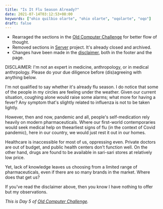 ```yaml
---
title: "Is It Flu Season Already?"
date: 2021-07-14T03:12:53+08:00
keywords: ["ohio quilbio olarte", "ohio olarte", "oqolarte", "oqo"]
draft: false
---
```

- Rearraged the sections in the [Old Computer Challenge](/old-computer) for better flow of thought.
- Removed sections in [Server](/server) project.
It's already closed and archived.
- Changes have been made in the [disclaimer](/disclaimer), both in the footer and the page.

DISCLAIMER:
I'm not an expert in medicine, anthropology, or in medical anthrpology.
Please do your due diligence before (dis)agreeing with anything below.

I'm not qualified to say whether it's already flu season.
I do notice that some of the people in my circles are feeling under the weather.
Given our current situation,
coughing alone would raise some alarms;
what more for having a fever?
Any symptom that's slightly related to influenza is not to be taken lightly.

However, then and now, pandemic and all,
people's self-medication rely heavily on modern pharmaceuticals.
Where our first-world contemporaries would seek medical help on theearliest signs of flu (in the context of Covid pandemic), 
here in our country,
we would just rest it out in our homes.

Healthcare is inaccessible for most of us,
oppressing even.
Private doctors are out of budget,
and public health centers don't function well.
On the other hand,
drugs are found to be available in sari-sari stores at relatively low price.

Yet, lack of knowledge leaves us choosing from a limited range of pharmaceuticals,
even if there are so many brands in the market.
Where does that get us?

If you've read the disclaimer above,
then you know I have nothing to offer but my observations.

*This is Day 5 of [Old Computer Challenge](/old-computer).*

